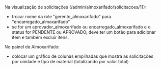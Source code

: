 Na visualização de solicitações (/admin/almoxarifado/solicitacoes/11):
- trocar nome da role "gerente_almoxarifado" para "encarregado_almoxarifado"
- se for um aprovador_almoxarifado ou encarregado_almoxarifado e o status for PENDENTE ou APROVADO, deve ter um botão para adicionar item e também excluir itens.

No painel de Almoxarifado:
- colocar um gráfico de colunas empilhadas que mostra as solicitações por unidade e tipo de material (totalizando por valor total)
